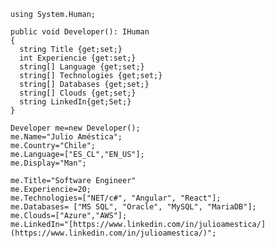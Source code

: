 ```
using System.Human;

public void Developer(): IHuman
{
  string Title {get;set;}
  int Experiencie {get:set;}
  string[] Language {get;set;}
  string[] Technologies {get;set;}
  string[] Databases {get;set;}
  string[] Clouds {get;set;}
  string LinkedIn{get;Set;}
}

Developer me=new Developer();
me.Name="Julio Améstica";
me.Country="Chile";
me.Language=["ES_CL","EN_US"];
me.Display="Man";

me.Title="Software Engineer"
me.Experiencie=20;
me.Technologies=["NET/c#", "Angular", "React"];
me.Databases= ["MS SQL", "Oracle", "MySQL", "MariaDB"];
me.Clouds=["Azure","AWS"];
me.LinkedIn="[https://www.linkedin.com/in/julioamestica/](https://www.linkedin.com/in/julioamestica/)";
```
<!---
JulioAmestica/JulioAmestica is a ✨ special ✨ repository because its `README.md` (this file) appears on your GitHub profile.
You can click the Preview link to take a look at your changes.
--->
